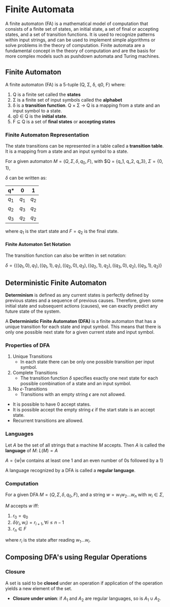 # Finite Automata

A finite automaton (FA) is a mathematical model of computation that consists of a finite set of states, an initial state, a set of final or accepting states, and a set of transition functions.
It is used to recognize patterns within input strings, and can be used to implement simple algorithms or solve problems in the theory of computation.
Finite automata are a fundamental concept in the theory of computation and are the basis for more complex models such as pushdown automata and Turing machines.

## Finite Automaton

A finite automaton (FA) is a 5-tuple (Q, Σ, δ, q0, F) where:

1. Q is a finite set called the **states**
2. Σ is a finite set of input symbols called the **alphabet**
3. δ is a **transition function**. Q × Σ → Q is a mapping from a state and an input symbol to a state.
4. q0 ∈ Q is the **initial state**.
5. F ⊆ Q is a set of **final states** or **accepting states**

### Finite Automaton Representation

The state transitions can be represented in a table called a **transition table**.
It is a mapping from a state and an input symbol to a state.

For a given automaton $M = (Q, Σ, δ, q_0, F)$,
with $Q = \{q_1, q_2, q_3\}, $\Sigma = \{0, 1\}$,

$\delta$ can be written as:

| q\*    | 0     | 1     |
| ------ | ----- | ----- |
| $q_1$  | $q_1$ | $q_2$ |
| $q_2$  | $q_3$ | $q_2$ |
| $q_3$  | $q_2$ | $q_2$ |

where $q_1$ is the start state
and $F = q_2$ is the final state.

#### Finite Automaton Set Notation

The transition function can also be written in set notation:

$\delta = \{((q_1, 0), q_1), ((q_1, 1), q_1), ((q_2, 0), q_3), ((q_2, 1), q_2), ((q_3, 0), q_2), ((q_3, 1), q_2)\}$

## Deterministic Finite Automaton

**Determinism** is defined as any current states is perfectly defined by previous states and a sequence of previous causes.
Therefore, given some initial state and subsequent actions (causes), we can exactly predict any future state of the system.

A **Deterministic Finite Automaton (DFA)** is a finite automaton that has a unique transition for each state and input symbol.
This means that there is only one possible next state for a given current state and input symbol.

### Properties of DFA

1. Unique Transitions
   - In each state there can be only one possible transition per input symbol.
2. Complete Transitions
   - The transition function $\delta$ specifies exactly one next state for each possible combination of a state and an input symbol.
3. No $\epsilon$-Transitions
    - Transitions with an empty string $\epsilon$ are not allowed.

- It is possible to have 0 accept states.
- It is possible accept the empty string $\epsilon$ if the start state is an accept state.
- Recurrent transitions are allowed.

### Languages

Let $A$ be the set of all strings that a machine $M$ accepts.
Then $A$ is called the **language** of $M$: $L(M) = A$

$A = \{w | \text{w contains at least one 1 and an even number of 0s followed by a 1}\}$

A language recognized by a DFA is called a **regular language**.

### Computation

For a given DFA $M = (Q, Σ, δ, q_0, F)$,
and a string $w = w_1w_2...w_n$ with $w_i \in Σ$,

$M$ accepts $w$ iff:

1. $r_0 = q_0$
2. $\delta(r_i, w_i) = r_{i+1}, \forall i \le n - 1$
3. $r_n \in F$

where $r_i$ is the state after reading $w_1...w_i$.

## Composing DFA's using Regular Operations

### Closure

A set is said to be **closed** under an operation if application of the operation yields a new element of the set.

- **Closure under union**: if $A_1$ and $A_2$ are regular languages, so is $A_1 \cup A_2$.
